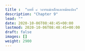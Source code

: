 ```yaml
---
title :  "บทที่ ๙ วงจรแม่เหล็กและหม้อแปลง"
description: "Chapter 9"
lead: ""
date: 2020-10-06T08:48:45+00:00
lastmod: 2020-10-06T08:48:45+00:00
draft: false
images: []
weight: 2900
---
```

